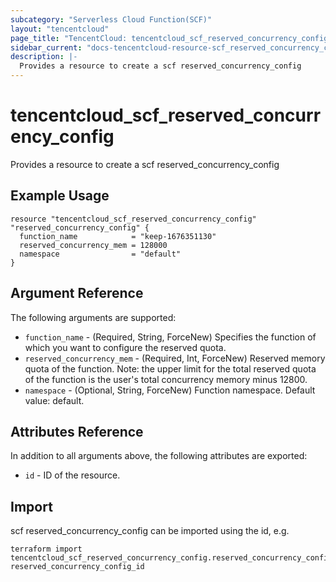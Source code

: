 ```yaml
---
subcategory: "Serverless Cloud Function(SCF)"
layout: "tencentcloud"
page_title: "TencentCloud: tencentcloud_scf_reserved_concurrency_config"
sidebar_current: "docs-tencentcloud-resource-scf_reserved_concurrency_config"
description: |-
  Provides a resource to create a scf reserved_concurrency_config
---
```


# tencentcloud_scf_reserved_concurrency_config

Provides a resource to create a scf reserved_concurrency_config

## Example Usage

```hcl
resource "tencentcloud_scf_reserved_concurrency_config" "reserved_concurrency_config" {
  function_name            = "keep-1676351130"
  reserved_concurrency_mem = 128000
  namespace                = "default"
}
```

## Argument Reference

The following arguments are supported:

* `function_name` - (Required, String, ForceNew) Specifies the function of which you want to configure the reserved quota.
* `reserved_concurrency_mem` - (Required, Int, ForceNew) Reserved memory quota of the function. Note: the upper limit for the total reserved quota of the function is the user's total concurrency memory minus 12800.
* `namespace` - (Optional, String, ForceNew) Function namespace. Default value: default.

## Attributes Reference

In addition to all arguments above, the following attributes are exported:

* `id` - ID of the resource.




## Import

scf reserved_concurrency_config can be imported using the id, e.g.

```
terraform import tencentcloud_scf_reserved_concurrency_config.reserved_concurrency_config reserved_concurrency_config_id
```

